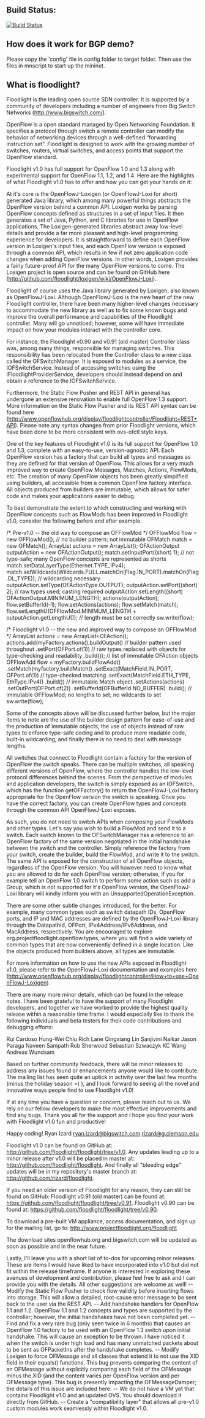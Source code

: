 Build Status:
-------------

[![Build Status](https://travis-ci.org/zhangkeyao/bgp-floodlight.svg?branch=master)](https://travis-ci.org/zhangkeyao/bgp-floodlight)

How does it work for BGP demo?
-------------
Please copy the 'config' file in config folder to target folder.
Then use the files in mnscript to start up the mininet.

What is floodlight?
-------------

Floodlight is the leading open source SDN controller. It is supported by a community of developers including a number of engineers from Big Switch Networks (http://www.bigswitch.com/).

OpenFlow is a open standard managed by Open Networking Foundation. It specifies a protocol through switch a remote controller can modify the behavior of networking devices through a well-defined “forwarding instruction set”. Floodlight is designed to work with the growing number of switches, routers, virtual switches, and access points that support the OpenFlow standard.

Floodlight v1.0 has full support for OpenFlow 1.0 and 1.3 along with experimental support for OpenFlow 1.1, 1.2, and 1.4. Here are the highlights of what Floodlight v1.0 has to offer and how you can get your hands on it:

At it's core is the OpenFlowJ-Loxigen (or OpenFlowJ-Loxi for short) generated Java library, which among many powerful things abstracts the OpenFlow version behind a common API. Loxigen works by parsing OpenFlow concepts defined as structures in a set of input files. It then generates a set of Java, Python, and C libraries for use in OpenFlow applications. The Loxigen-generated libraries abstract away low-level details and provide a far more pleasant and high-level programming experience for developers. It is straightforward to define each OpenFlow version in Loxigen's input files, and each OpenFlow version is exposed through a common API, which results in few if not zero application code changes when adding OpenFlow versions. In other words, Loxigen provides a fairly future-proof API for the many OpenFlow versions to come. The Loxigen project is open source and can be found on GitHub here (http://github.com/floodlight/loxigen/wiki/OpenFlowJ-Loxi).

Floodlight of course uses the Java library generated by Loxigen, also known as OpenFlowJ-Loxi. Although OpenFlowJ-Loxi is the new heart of the new Floodlight controller, there have been many higher-level changes necessary to accommodate the new library as well as to fix some known bugs and improve the overall performance and capabilities of the Floodlight controller. Many will go unnoticed; however, some will have immediate impact on how your modules interact with the controller core.

For instance, the Floodlight v0.90 and v0.91 (old master) Controller class was, among many things, responsible for managing switches. This responsibility has been relocated from the Controller class to a new class called the OFSwitchManager. It is exposed to modules as a service, the IOFSwitchService. Instead of accessing switches using the IFloodlightProviderService, developers should instead depend on and obtain a reference to the IOFSwitchService.

Furthermore, the Static Flow Pusher and REST API in general has undergone an extensive renovation to enable full OpenFlow 1.3 support. More information on the Static Flow Pusher and its REST API syntax can be found here (http://www.openflowhub.org/display/floodlightcontroller/Floodlight+REST+API). Please note any syntax changes from prior Floodlight versions, which have been done to be more consistent with ovs-ofctl style keys.

One of the key features of Floodlight v1.0 is its full support for OpenFlow 1.0 and 1.3, complete with an easy-to-use, version-agnostic API. Each OpenFlow version has a factory that can build all types and messages as they are defined for that version of OpenFlow. This allows for a very much improved way to create OpenFlow Messages, Matches, Actions, FlowMods, etc. The creation of many OpenFlow objects has been greatly simplified using builders, all accessible from a common OpenFlow factory interface. All objects produced from builders are immutable, which allows for safer code and makes your applications easier to debug.

To best demonstrate the extent to which constructing and working with OpenFlow concepts such as FlowMods has been improved in Floodlight v1.0, consider the following before and after example.

/* Pre-v1.0 -- the old way to compose an OFFlowMod */
OFFlowMod flow = new OFFlowMod(); // no builder pattern; not immutable
OFMatch match = new OFMatch();
ArrayList<OFAction> actions = new ArrayList<OFAction>();
OFActionOutput outputAction = new OFActionOutput();
match.setInputPort((short) 1); // not type-safe; many OpenFlow concepts are represented as shorts
match.setDataLayerType(Ethernet.TYPE_IPv4);
match.setWildcards(Wildcards.FULL.matchOn(Flag.IN_PORT).matchOn(Flag.DL_TYPE)); // wildcarding necessary
outputAction.setType(OFActionType.OUTPUT); 
outputAction.setPort((short) 2); // raw types used; casting required
outputAction.setLength((short) OFActionOutput.MINIMUM_LENGTH);
actions(outputAction);
flow.setBufferId(-1);
flow.setActions(actions);
flow.setMatch(match);
flow.setLengthU(OFFlowMod.MINIMUM_LENGTH + outputAction.getLengthU()); // length must be set correctly
sw.write(flow);

/* Floodlight v1.0 -- the new and improved way to compose an OFFlowMod */
ArrayList<OFAction> actions = new ArrayList<OFAction();
actions.add(myFactory.actions().buildOutput() // builder pattern used throughout
.setPort(OFPort.of(1)) // raw types replaced with objects for type-checking and readability
.build()); // list of immutable OFAction objects
OFFlowAdd flow = myFactory.buildFlowAdd()
.setMatch(myfactory.buildMatch()
.setExact(MatchField.IN_PORT, OFPort.of(1)) // type-checked matching
.setExact(MatchField.ETH_TYPE, EthType.IPv4))
.build()) // immutable Match object
.setActions(actions)
.setOutPort(OFPort.of(2))
.setBufferId(OFBufferId.NO_BUFFER)
.build(); // immutable OFFlowMod; no lengths to set; no wildcards to set
sw.write(flow);

Some of the concepts above will be discussed further below, but the major items to note are the use of the builder design pattern for ease-of-use and the production of immutable objects, the use of objects instead of raw types to enforce type-safe coding and to produce more readable code, built-in wildcarding, and finally there is no need to deal with message lengths.

All switches that connect to Floodlight contain a factory for the version of OpenFlow the switch speaks. There can be multiple switches, all speaking different versions of OpenFlow, where the controller handles the low-level protocol differences behind the scenes. From the perspective of modules and application developers, the switch is simply exposed as an IOFSwitch, which has the function getOFFactory() to return the OpenFlowJ-Loxi factory appropriate for the OpenFlow version the switch is speaking. Once you have the correct factory, you can create OpenFlow types and concepts through the common API OpenFlowJ-Loxi exposes.

As such, you do not need to switch APIs when composing your FlowMods and other types. Let's say you wish to build a FlowMod and send it to a switch. Each switch known to the OFSwitchManager has a reference to an OpenFlow factory of the same version negotiated in the initial handshake between the switch and the controller. Simply reference the factory from your switch, create the builder, build the FlowMod, and write it to the switch. The same API is exposed for the construction of all OpenFlow objects, regardless of the OpenFlow version. You will however need to know what you are allowed to do for each OpenFlow version; otherwise, if you for example tell an OpenFlow 1.0 switch to perform some action such as add a Group, which is not supported for it's OpenFlow version, the OpenFlowJ-Loxi library will kindly inform you with an UnsupportedOperationException.

There are some other subtle changes introduced, for the better. For example, many common types such as switch datapath IDs, OpenFlow ports, and IP and MAC addresses are defined by the OpenFlowJ-Loxi library through the DatapathId, OFPort, IPv4Address/IPv6Address, and MacAddress, respectively. You are encouraged to explore org.projectfloodlight.openflow.types, where you will find a wide variety of common types that are now conveniently defined in a single location. Like the objects produced from builders above, all types are immutable.

For more information on how to use the new APIs exposed in Floodlight v1.0, please refer to the OpenFlowJ-Loxi documentation and examples here (http://www.openflowhub.org/display/floodlightcontroller/How+to+use+OpenFlowJ-Loxigen).

There are many more minor details, which can be found in the release notes. I have been grateful to have the support of many Floodlight developers, and together we have worked to provide the highest quality release within a reasonable time frame. I would especially like to thank the following individuals and beta testers for their code contributions and debugging efforts:

Rui Cardoso
Hung-Wei Chiu
Rich Lane
Qingxiang Lin
Sanjivini Naikar
Jason Paraga
Naveen Sampath
Rob Sherwood
Sebastian Szwaczyk
KC Wang
Andreas Wundsam

Based on further community feedback, there will be minor releases to address any issues found or enhancements anyone would like to contribute. The mailing list has seen quite an uptick in activity over the last few months (minus the holiday season =) ), and I look forward to seeing all the novel and innovative ways people find to use Floodlight v1.0! 

If at any time you have a question or concern, please reach out to us. We rely on our fellow developers to make the most effective improvements and find any bugs. Thank you all for the support and I hope you find your work with Floodlight v1.0 fun and productive! 

Happy coding!
Ryan Izard
ryan.izard@bigswitch.com
rizard@g.clemson.edu




Floodlight v1.0 can be found on GitHub at:
http://github.com/floodlight/floodlight/tree/v1.0.
Any updates leading up to a minor release after v1.0 will be placed in master at:
http://github.com/floodlight/floodlight.
And finally all "bleeding edge" updates will be in my repository's master branch at:
http://github.com/rizard/floodlight.

If you need an older version of Floodlight for any reason, they can still be found on GitHub:
Floodlight v0.91 (old master) can be found at:
https://github.com/floodlight/floodlight/tree/v0.91.
Floodlight v0.90 can be found at:
https://github.com/floodlight/floodlight/tree/v0.90.

To download a pre-built VM appliance, access documentation, and sign up for the mailing list, go to:
http://www.projectfloodlight.org/floodlight

The download sites openflowhub.org and bigswitch.com will be updated as soon as possible and in the near future.

Lastly, I'll leave you with a short list of to-dos for upcoming minor releases. These are items I would have liked to have incorporated into v1.0 but did not fit within the release timeframe. If anyone is interested in exploring these avenues of development and contribution, please feel free to ask and I can provide you with the details. All other suggestions are welcome as well!
-- Modify the Static Flow Pusher to check flow validity before inserting flows into storage. This will allow a detailed, root-cause error message to be sent back to the user via the REST API.
-- Add handshake handlers for OpenFlow 1.1 and 1.2. OpenFlow 1.1 and 1.2 concepts and types are supported by the controller; however, the initial handshakes have not been completed yet.
-- Find and fix a very rare bug (only seen twice in 6 months) that causes an OpenFlow 1.0 factory to be used with an OpenFlow 1.3 switch upon initial handshake. This will cause an exception to be thrown. I have noticed it when the switch is under high load and has many unmatched packets about to be sent as OFPacketIns after the handshake completes.
-- Modify Loxigen to force OFMessage and all classes that extend it to not use the XID field in their equals() functions. This bug prevents comparing the content of an OFMessage without explicitly comparing each field of the OFMessage minus the XID (and the content varies per OpenFlow version and per OFMessage type). This bug is presently impacting the OFMessageDamper; the details of this issue are included here.
-- We do not have a VM yet that contains Floodlight v1.0 and an updated OVS. You should download it directly from GitHub.
-- Create a "compatibility layer" that allows all pre-v1.0 custom modules work seamlessly within Floodlight v1.0.
